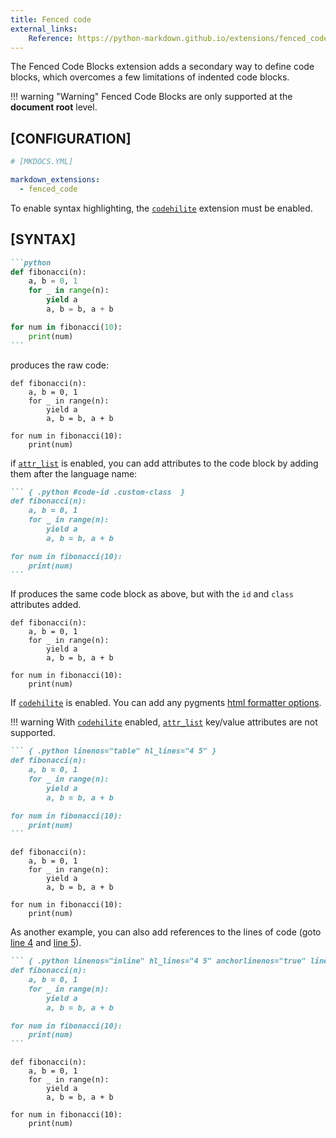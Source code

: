 ```yaml
---
title: Fenced code
external_links:
    Reference: https://python-markdown.github.io/extensions/fenced_code_blocks/
---
```


The Fenced Code Blocks extension adds a secondary way to define code blocks, which overcomes a few limitations of indented code blocks.

!!! warning "Warning"
    Fenced Code Blocks are only supported at the **document root** level.

## [CONFIGURATION]

```yaml
# [MKDOCS.YML]

markdown_extensions:
  - fenced_code
```

To enable syntax highlighting, the [`codehilite`](./codehilite.md) extension must be enabled.

## [SYNTAX]

~~~ md
```python
def fibonacci(n):
    a, b = 0, 1
    for _ in range(n):
        yield a
        a, b = b, a + b

for num in fibonacci(10):
    print(num)
```
~~~

produces the raw code:

``` { .python use_pygments="false" }
def fibonacci(n):
    a, b = 0, 1
    for _ in range(n):
        yield a
        a, b = b, a + b

for num in fibonacci(10):
    print(num)
```

if [`attr_list`](./attribute_lists.md) is enabled, you can add attributes to the code block by adding them after the language name:

~~~ md
``` { .python #code-id .custom-class  }
def fibonacci(n):
    a, b = 0, 1
    for _ in range(n):
        yield a
        a, b = b, a + b

for num in fibonacci(10):
    print(num)
```
~~~

If produces the same code block as above, but with the `id` and `class` attributes added.

``` { .python #code-id .custom-class use_pygments="false" }
def fibonacci(n):
    a, b = 0, 1
    for _ in range(n):
        yield a
        a, b = b, a + b

for num in fibonacci(10):
    print(num)
```


If [`codehilite`](./codehilite.md) is enabled. You can add any pygments [html formatter options](https://pygments.org/docs/formatters/#HtmlFormatter).

!!! warning 
    With [`codehilite`](./codehilite.md) enabled, [`attr_list`](./attribute_lists.md) key/value attributes are not supported.

~~~ md
``` { .python linenos="table" hl_lines="4 5" }
def fibonacci(n):
    a, b = 0, 1
    for _ in range(n):
        yield a
        a, b = b, a + b

for num in fibonacci(10):
    print(num)
```
~~~


``` { .python linenos="table" hl_lines="4 5" }
def fibonacci(n):
    a, b = 0, 1
    for _ in range(n):
        yield a
        a, b = b, a + b

for num in fibonacci(10):
    print(num)
```

As another example, you can also add references to the lines of code (goto [line 4](#fibo-4) and [line 5](#fibo-5)).

~~~ md
``` { .python linenos="inline" hl_lines="4 5" anchorlinenos="true" lineanchors="fibo" }
def fibonacci(n):
    a, b = 0, 1
    for _ in range(n):
        yield a
        a, b = b, a + b

for num in fibonacci(10):
    print(num)
```
~~~


``` { .python linenos="inline" hl_lines="4 5" anchorlinenos="true" lineanchors="fibo" }
def fibonacci(n):
    a, b = 0, 1
    for _ in range(n):
        yield a
        a, b = b, a + b

for num in fibonacci(10):
    print(num)
```
